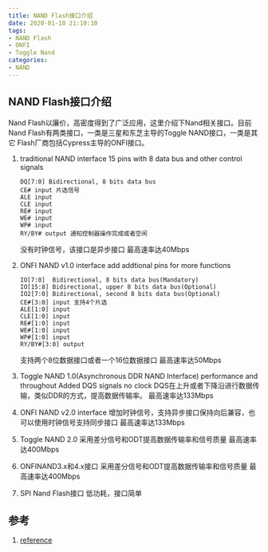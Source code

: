 ```yaml
---
title: NAND Flash接口介绍
date: 2020-01-10 21:10:10
tags:
- NAND Flash
- ONFI
- Toggle Nand
categories:
- NAND
---
```

## NAND Flash接口介绍

Nand Flash以廉价，高密度得到了广泛应用，这里介绍下Nand相关接口。目前
Nand Flash有两类接口，一类是三星和东芝主导的Toggle NAND接口，一类是其它
Flash厂商包括Cypress主导的ONFI接口。

1. traditional NAND interface
   15 pins with 8 data bus and other control signals
	```
	DQ[7:0] Bidirectional, 8 bits data bus
	CE# input 片选信号
	ALE input
	CLE input
	RE# input
	WE# input
	WP# input
	RY/BY# output 通知控制器操作完成或者空闲
	```
	没有时钟信号，该接口是异步接口
	最高速率达40Mbps
	
2. ONFI NAND v1.0 interface
	add addtional pins for more functions
	```
	IO[7:0]  Bidirectional, 8 bits data bus(Mandatory)
	IO[15:8] Bidirectional, upper 8 bits data bus(Optional)
	IO2[7:0] Bidirectional, second 8 bits data bus(Optional) 
	CE#[3:0] input 支持4个片选
	ALE[1:0] input
	CLE[1:0] input
	RE#[1:0] input
	WE#[1:0] input
	WP#[1:0] input
	RY/BY#[3:0] output
	```
	支持两个8位数据接口或者一个16位数据接口
	最高速率达50Mbps
	
3. Toggle NAND 1.0(Asynchronous DDR NAND Interface)
	performance and throughout
	Added DQS signals
	no clock
	DQS在上升或者下降沿进行数据传输，类似DDR的方式，提高数据传输率。
    最高速率达133Mbps
	
4. ONFI NAND v2.0 interface
	增加时钟信号，支持异步接口保持向后兼容，也可以使用时钟信号支持同步接口
	最高速率达133Mbps
	
5. Toggle NAND 2.0
   采用差分信号和ODT提高数据传输率和信号质量
   最高速率达400Mbps
   
6. ONFINAND3.x和4.x接口
   采用差分信号和ODT提高数据传输率和信号质量
   最高速率达400Mbps
   
7. SPI Nand Flash接口
   低功耗，接口简单
   
## 参考
1. [reference](https://www.embedded.com/flash-101-the-nand-flash-electrical-interface/)